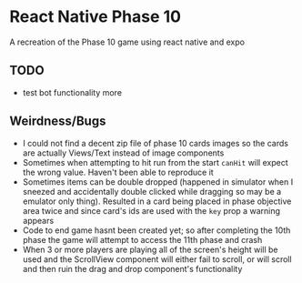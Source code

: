 # React Native Phase 10
A recreation of the Phase 10 game using react native and expo

## TODO
 - test bot functionality more


## Weirdness/Bugs
 - I could not find a decent zip file of phase 10 cards images so the cards are actually Views/Text instead of image components
 - Sometimes when attempting to hit run from the start `canHit` will expect the wrong value. Haven't been able to reproduce it
 - Sometimes items can be double dropped (happened in simulator when I sneezed and accidentally double clicked while    dragging so may be a emulator only thing). Resulted in a card being placed in phase objective area twice and since card's ids are used with the  `key` prop a warning appears
 - Code to end game hasnt been created yet; so after completing the 10th phase the game will attempt to access the 11th phase and crash
 - When 3 or more players are playing all of the screen's height will be used and the ScrollView component will either fail to scroll, or will scroll and then ruin the drag and drop component's functionality
